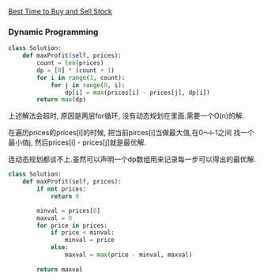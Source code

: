 [Best Time to Buy and Sell Stock](https://leetcode.com/problems/best-time-to-buy-and-sell-stock/)


### Dynamic Programming

```Python
class Solution:
    def maxProfit(self, prices):
        count = len(prices)
        dp = [0] * (count + 1)
        for i in range(1, count):
            for j in range(0, i):
                dp[i] = max(prices[i] - prices[j], dp[i])
        return max(dp)
```

上述解法会超时, 原因是两层for循环, 没有动态规划在里面.需要一个O(n)的解.

在遍历prices的prices[i]的时候, 把当前pirces[i]当做最大值,在0～i-1之间
找一个最小值j, 然后prices[i] - prices[j]就是最优解.

连动态规划都谈不上.虽然可以声明一个dp数组用来记录每一步可以得出的最优解.

```Python
class Solution:
    def maxProfit(self, prices):
        if not prices:
            return 0

        minval = prices[0]
        maxval = 0
        for price in prices:
            if price < minval:
                minval = price
            else:
                maxval = max(price - minval, maxval)
    
        return maxval
```
